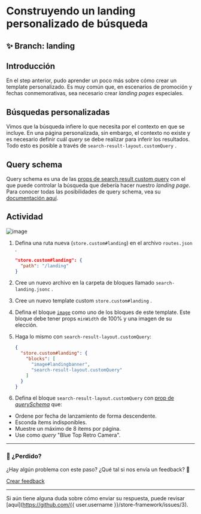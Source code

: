 # Construyendo un landing personalizado de búsqueda 

## :sparkles: **Branch:** landing

## Introducción 

En el step anterior, pudo aprender un poco más sobre cómo crear un template personalizado. Es muy común que, en escenarios de promoción y fechas conmemorativas, sea necesario crear *landing pages* especiales. 

## Búsquedas personalizadas 

Vimos que la búsqueda infiere lo que necesita por el contexto en que se incluye. En una página personalizada, sin embargo, el contexto no existe y es necesario definir cuál *query* se debe realizar para inferir los resultados. Todo esto es posible a través de `search-result-layout.customQuery` .

## Query schema

Query schema es una de las [props de search result custom query](https://vtex.io/docs/app/vtex.search-result#layout-api) 
con el que puede controlar la búsqueda que debería hacer nuestro *landing page*. Para conocer todas las posibilidades de query schema, vea su [documentación aquí](https://vtex.io/docs/app/vtex.search-result#queryschema).

## Actividad

![image](https://user-images.githubusercontent.com/18701182/69890324-d1792b80-12d3-11ea-911d-194d2cb778c8.png)

1. Defina una ruta nueva (`store.custom#landing`) en el archivo `routes.json` .

    ```json
    "store.custom#landing": {
      "path": "/landing"
    }
    ```

2. Cree un nuevo archivo en la carpeta de bloques llamado `search-landing.jsonc` .
3. Cree un nuevo template custom `store.custom#landing` .
4. Defina el bloque [`image`](https://vtex.io/docs/components/all/vtex.store-components/image) como uno de los bloques de este template. Este bloque debe tener props `minWidth` de 100% y una imagen de su elección.
5. Haga lo mismo con `search-result-layout.customQuery`:

    ```json
    {
      "store.custom#landing": { 
        "blocks": [
          "image#landingbanner", 
          "search-result-layout.customQuery"
        ]
      }
    }
    ```

6. Defina el bloque `search-result-layout.customQuery` con [prop de *querySchema*](https://vtex.io/docs/app/vtex.search-result#queryschema) que:
  - Ordene por fecha de lanzamiento de forma descendente.
  - Esconda ítems indisponibles.
  - Muestre un máximo de 8 ítems por página.
  - Use como *query* "Blue Top Retro Camera".

---

### :no_entry_sign: ¿Perdido? 

¿Hay algún problema con este paso? ¿Qué tal si nos envía un feedback? :pray:

[Crear feedback](https://docs.google.com/forms/d/e/1FAIpQLSeaWrm0Hogm-txm5Ww6mUa68eDuE3WnpFjUSVJ3Wi3dnmCb7A/viewform?usp=pp_url&entry.1784529524=Construindo+uma+landing+customizada+de+busca) 

----

Si aún tiene alguna duda sobre cómo enviar su respuesta, puede revisar [aquí](https://github.com/{{ user.username }}/store-framework/issues/3).

